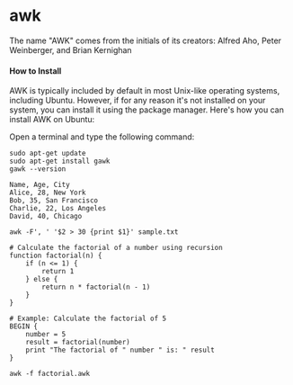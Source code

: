 # awk
The name "AWK" comes from the initials of its creators: Alfred Aho, Peter Weinberger, and Brian Kernighan


#### How to Install

AWK is typically included by default in most Unix-like operating systems, including Ubuntu. However, if for any reason it's not installed on your system, you can install it using the package manager. Here's how you can install AWK on Ubuntu:

Open a terminal and type the following command:

```
sudo apt-get update
sudo apt-get install gawk
gawk --version
```


```
Name, Age, City
Alice, 28, New York
Bob, 35, San Francisco
Charlie, 22, Los Angeles
David, 40, Chicago

```

```
awk -F', ' '$2 > 30 {print $1}' sample.txt

```


```
# Calculate the factorial of a number using recursion
function factorial(n) {
    if (n <= 1) {
        return 1
    } else {
        return n * factorial(n - 1)
    }
}

# Example: Calculate the factorial of 5
BEGIN {
    number = 5
    result = factorial(number)
    print "The factorial of " number " is: " result
}

```

```
awk -f factorial.awk

```
